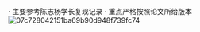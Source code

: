 · 主要参考陈志杨学长复现记录
· 重点严格按照论文所给版本
![07c728042151ba69b90d948f739fc74](https://github.com/user-attachments/assets/0cbc1d3e-921c-4052-b4b3-cbda9278c4cf)
